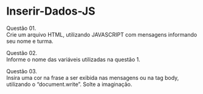 # Inserir-Dados-JS
  Questão 01. <BR>
  Crie um arquivo HTML, utilizando JAVASCRIPT com mensagens informando seu nome e turma.

  Questão 02. <BR>
  Informe o nome das variáveis utilizadas na questão 1.

  Questão 03. <BR>
  Insira uma cor na frase a ser exibida nas mensagens ou na tag body, utilizando o “document.write”. Solte a imaginação.
